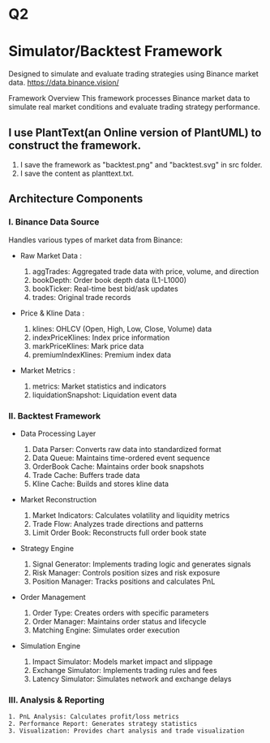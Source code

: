 # Q2
# Simulator/Backtest Framework
Designed to simulate and evaluate trading strategies using Binance market data.
https://data.binance.vision/

Framework Overview
This framework processes Binance market data to simulate real market conditions and evaluate trading strategy performance.

## I use PlantText(an Online version of PlantUML) to construct the framework.
1. I save the framework as "backtest.png" and "backtest.svg" in src folder.
2. I save the content as planttext.txt. 

## Architecture Components
### I. Binance Data Source
Handles various types of market data from Binance:
* Raw Market Data :
    1. aggTrades: Aggregated trade data with price, volume, and direction
    2. bookDepth: Order book depth data (L1-L1000)
    3. bookTicker: Real-time best bid/ask updates
    4. trades: Original trade records

* Price & Kline Data :
    1. klines: OHLCV (Open, High, Low, Close, Volume) data
    2. indexPriceKlines: Index price information
    3. markPriceKlines: Mark price data
    4. premiumIndexKlines: Premium index data

* Market Metrics :
    1. metrics: Market statistics and indicators
    2. liquidationSnapshot: Liquidation event data

### II. Backtest Framework
* Data Processing Layer
    1. Data Parser: Converts raw data into standardized format
    2. Data Queue: Maintains time-ordered event sequence
    3. OrderBook Cache: Maintains order book snapshots
    4. Trade Cache: Buffers trade data
    5. Kline Cache: Builds and stores kline data

* Market Reconstruction
    1. Market Indicators: Calculates volatility and liquidity metrics
    2. Trade Flow: Analyzes trade directions and patterns
    3. Limit Order Book: Reconstructs full order book state

* Strategy Engine
    1. Signal Generator: Implements trading logic and generates signals
    2. Risk Manager: Controls position sizes and risk exposure
    3. Position Manager: Tracks positions and calculates PnL

* Order Management
    1. Order Type: Creates orders with specific parameters
    2. Order Manager: Maintains order status and lifecycle
    3. Matching Engine: Simulates order execution

* Simulation Engine
    1. Impact Simulator: Models market impact and slippage
    2. Exchange Simulator: Implements trading rules and fees
    3. Latency Simulator: Simulates network and exchange delays

### III. Analysis & Reporting
    1. PnL Analysis: Calculates profit/loss metrics
    2. Performance Report: Generates strategy statistics
    3. Visualization: Provides chart analysis and trade visualization